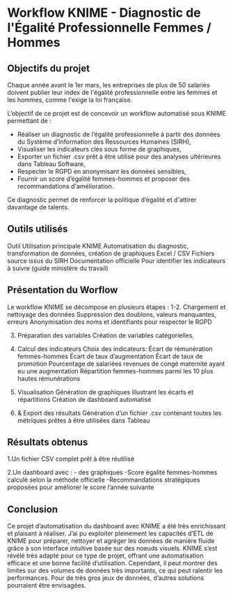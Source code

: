 #  Workflow KNIME - Diagnostic de l'Égalité Professionnelle Femmes / Hommes

##  Objectifs du projet

Chaque année avant le 1er mars, les entreprises de plus de 50 salariés doivent publier leur index de l'égalité professionnelle entre les femmes et les hommes, comme l'exige la loi française.

L’objectif de ce projet est de concevoir un workflow automatisé sous KNIME permettant de :

- Réaliser un diagnostic de l’égalité professionnelle à partir des données du Système d’Information des Ressources Humaines (SIRH),
- Visualiser les indicateurs clés sous forme de graphiques,
- Exporter un fichier .csv prêt à être utilisé pour des analyses ultérieures dans Tableau Software,
- Respecter le RGPD en anonymisant les données sensibles,
- Fournir un score d’égalité femmes-hommes et proposer des recommandations d'amélioration.

Ce diagnostic permet de renforcer la politique d’égalité et d'attirer davantage de talents.

##  Outils utilisés

Outil	Utilisation principale
KNIME	Automatisation du diagnostic, transformation de données, création de graphiques
Excel / CSV	Fichiers source issus du SIRH
Documentation officielle	Pour identifier les indicateurs à suivre (guide ministère du travail)

##  Présentation du Worflow

Le workflow KNIME se décompose en plusieurs étapes :
1-2. Chargement et nettoyage des données
    Suppression des doublons, valeurs manquantes, erreurs
    Anonymisation des noms et identifiants pour respecter le RGPD

3. Préparation des variables
    Création de variables catégorielles.

4. Calcul des indicateurs
    Choix des indicateurs:
        Écart de rémunération femmes-hommes
        Écart de taux d’augmentation
        Écart de taux de promotion
        Pourcentage de salariées revenues de congé maternité ayant eu une augmentation
         Répartition femmes-hommes parmi les 10 plus hautes rémunérations

5. Visualisation 
    Génération de graphiques illustrant les écarts et répartitions
    Création de dashboard automatisé

6. & Export des résultats
     Génération d’un fichier .csv contenant toutes les métriques prêtes à être utilisées dans Tableau

##  Résultats obtenus
1.Un fichier CSV complet prêt à être réutilisé

2.Un dashboard avec  :
    - des graphiques
    -Score égalité femmes-hommes calculé selon la méthode officielle
    -Recommandations stratégiques proposées pour améliorer le score l’année suivante


## Conclusion
Ce projet d’automatisation du dashboard avec KNIME a été très enrichissant et plaisant à réaliser. J’ai pu exploiter pleinement les capacités d’ETL de KNIME pour préparer, nettoyer et agréger les données de manière fluide grâce à son interface intuitive basée sur des noeuds visuels.
KNIME s’est révélé très adapté pour ce type de projet, offrant une automatisation efficace et une bonne facilité d’utilisation. Cependant, il peut montrer des limites sur des volumes de données très importants, ce qui peut ralentir les performances. Pour de très gros jeux de données, d’autres solutions pourraient être envisagées.


    





